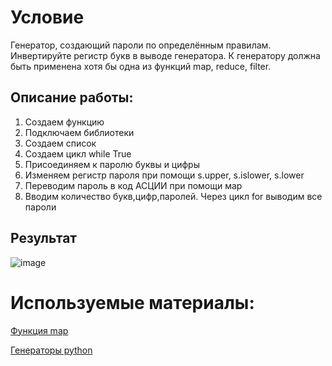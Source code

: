 # Условие 
Генератор, создающий пароли по определённым правилам. Инвертируйте регистр букв в выводе генератора.
К генератору должна быть применена хотя бы одна из функций map, reduce, filter.
## Описание работы:
1. Создаем функцию
2. Подключаем библиотеки
3. Создаем список
4. Создаем цикл while True
5. Присоединяем к паролю буквы и цифры
6. Изменяем регистр пароля при помощи s.upper, s.islower, s.lower
7. Переводим пароль в код АСЦИИ при помощи маp
8. Вводим количество букв,цифр,паролей. Через цикл for выводим все пароли
## Результат
![image](https://github.com/DarkSwordss89125/laba1/assets/160292757/f3a1d40f-251d-4db2-b43e-fab71dd3e550)
# Используемые материалы:
[Функция map](https://www.digitalocean.com/community/tutorials/how-to-use-the-python-map-function-ru)

[Генераторы python](https://skillbox.ru/media/code/generatory_python_chto_eto_takoe_i_zachem_oni_nuzhny/)
